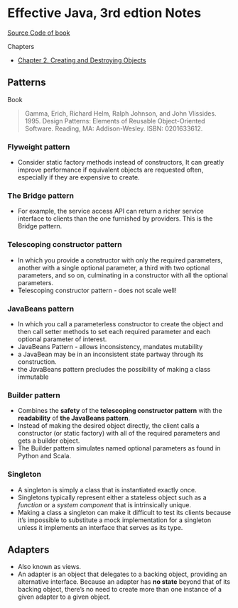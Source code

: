 # Effective Java, 3rd edtion Notes

[Source Code of book](https://github.com/jbloch/effective-java-3e-source-code)

Chapters

- [Chapter 2. Creating and Destroying Objects](chapter2.md)

## Patterns

Book
> Gamma, Erich, Richard Helm, Ralph Johnson, and John Vlissides. 1995. Design Patterns: Elements of Reusable Object-Oriented Software. Reading, MA: Addison-Wesley. ISBN: 0201633612.

### Flyweight pattern

- Consider static factory methods instead of constructors, It can greatly improve performance if equivalent objects are requested often, especially if they are expensive to create.

### The Bridge pattern

- For example, the service access API can return a richer service interface to clients than the one furnished by providers. This is the Bridge pattern.

### Telescoping constructor pattern

- In which you provide a constructor with only the required parameters, another with a single optional parameter, a third with two optional parameters, and so on, culminating in a constructor with all the optional parameters.
- Telescoping constructor pattern - does not scale well!

### JavaBeans pattern

- In which you call a parameterless constructor to create the object and then call setter methods to set each required parameter and each optional parameter of interest.
- JavaBeans Pattern - allows inconsistency, mandates mutability
- a JavaBean may be in an inconsistent state partway through its construction.
- the JavaBeans pattern precludes the possibility of making a class immutable

### Builder pattern

- Combines the **safety** of the **telescoping constructor pattern** with the **readability** of **the JavaBeans pattern**.  
- Instead of making the desired object directly, the client calls a constructor (or static factory) with all of the required parameters and gets a builder object.
- The Builder pattern simulates named optional parameters as found in Python and Scala.

### Singleton

- A singleton is simply a class that is instantiated exactly once. 
- Singletons typically represent either a stateless object such as a *function* or a *system component* that is intrinsically unique. 
- Making a class a singleton can make it difficult to test its clients because it’s impossible to substitute a mock implementation for a singleton unless it implements an interface that serves as its type.

## Adapters

- Also known as views. 
- An adapter is an object that delegates to a backing object, providing an alternative interface. Because an adapter has **no state** beyond that of its backing object, there’s no need to create more than one instance of a given adapter to a given object.

